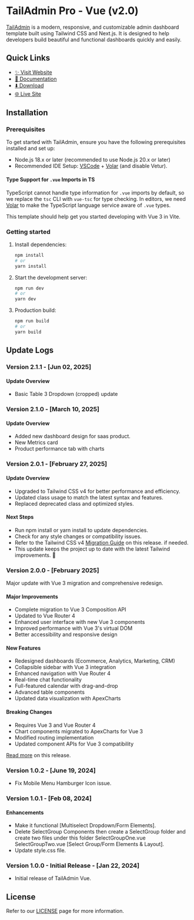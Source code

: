 # TailAdmin Pro - Vue (v2.0)

[TailAdmin](https://tailadmin.com) is a modern, responsive, and customizable admin dashboard template built using Tailwind CSS and Next.js. It is designed to help developers build beautiful and functional dashboards quickly and easily.

## Quick Links

- [✨ Visit Website](https://tailadmin.com)
- [📄 Documentation](https://tailadmin.com/docs)
- [⬇️ Download](https://tailadmin.com/download)
- [🌐 Live Site](https://nextjs-demo.tailadmin.com)

## Installation

### Prerequisites

To get started with TailAdmin, ensure you have the following prerequisites installed and set up:

- Node.js 18.x or later (recommended to use Node.js 20.x or later)
- Recommended IDE Setup: [VSCode](https://code.visualstudio.com/) + [Volar](https://marketplace.visualstudio.com/items?itemName=Vue.volar) (and disable Vetur).

#### Type Support for `.vue` Imports in TS

TypeScript cannot handle type information for `.vue` imports by default, so we replace the `tsc` CLI with `vue-tsc` for type checking. In editors, we need [Volar](https://marketplace.visualstudio.com/items?itemName=Vue.volar) to make the TypeScript language service aware of `.vue` types.

This template should help get you started developing with Vue 3 in Vite.

### Getting started

1. Install dependencies:

   ```bash
   npm install
   # or
   yarn install
   ```

2. Start the development server:

   ```bash
   npm run dev
   # or
   yarn dev
   ```

3. Production build:
   ```bash
   npm run build
   # or
   yarn build
   ```

## Update Logs

### Version 2.1.1 - [Jun 02, 2025]

#### Update Overview

- Basic Table 3 Dropdown (cropped) update

### Version 2.1.0 - [March 10, 2025]

#### Update Overview

- Added new dashboard design for saas product.
- New Metrics card
- Product performance tab with charts

### Version 2.0.1 - [February 27, 2025]

#### Update Overview

- Upgraded to Tailwind CSS v4 for better performance and efficiency.
- Updated class usage to match the latest syntax and features.
- Replaced deprecated class and optimized styles.

#### Next Steps

- Run npm install or yarn install to update dependencies.
- Check for any style changes or compatibility issues.
- Refer to the Tailwind CSS v4 [Migration Guide](https://tailwindcss.com/docs/upgrade-guide) on this release. if needed.
- This update keeps the project up to date with the latest Tailwind improvements. 🚀

### Version 2.0.0 - [February 2025]

Major update with Vue 3 migration and comprehensive redesign.

#### Major Improvements

- Complete migration to Vue 3 Composition API
- Updated to Vue Router 4
- Enhanced user interface with new Vue 3 components
- Improved performance with Vue 3's virtual DOM
- Better accessibility and responsive design

#### New Features

- Redesigned dashboards (Ecommerce, Analytics, Marketing, CRM)
- Collapsible sidebar with Vue 3 integration
- Enhanced navigation with Vue Router 4
- Real-time chat functionality
- Full-featured calendar with drag-and-drop
- Advanced table components
- Updated data visualization with ApexCharts

#### Breaking Changes

- Requires Vue 3 and Vue Router 4
- Chart components migrated to ApexCharts for Vue 3
- Modified routing implementation
- Updated component APIs for Vue 3 compatibility

[Read more](https://tailadmin.com/docs/update-logs/vue) on this release.

### Version 1.0.2 - [June 19, 2024]

- Fix Mobile Menu Hamburger Icon issue.

### Version 1.0.1 - [Feb 08, 2024]

#### Enhancements

- Make it functional [Multiselect Dropdown/Form Elements].
- Delete SelectGroup Components then create a SelectGroup folder and create two files under this
  folder SelectGroupOne.vue SelectGroupTwo.vue [Select Group/Form Elements & Layout].
- Update style.css file.

### Version 1.0.0 - Initial Release - [Jan 22, 2024]

- Initial release of TailAdmin Vue.

## License

Refer to our [LICENSE](https://tailadmin.com/license) page for more information.
